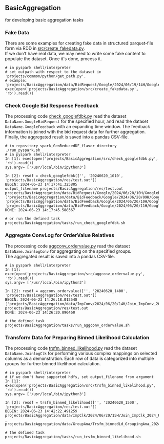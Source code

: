 ## BasicAggregation
for developing basic aggregation tasks

### Fake Data
There are some examples for creating fake data in structured parquet-file form via RDD in [src/create_fakedata.py](src/create_fakedata.py).  
If we don't have real data, we may need to write some fake content to populate the dataset. Once it's done, process it.

```
# in pyspark shell/interpreter
# set outpath with respect to the dataset in 'projects/common/python/get_path.py'.
# example: 'projects/BasicAggregation/data/BidRequest/Google/2024/06/19/14H/GoogleBidRequest_2024_06_19_14H10.parquet''
exec(open('projects/BasicAggregation/src/create_fakedata.py', 'rb').read())
```

### Check Google Bid Response Feedback
The processing code [check_googlefdbk.py](src/check_googlefdbk.py) read the dataset `DataName.GoogleBidRequest` for the specified hour, and read the dataset `DataName.GoogleFeedback` with an expanding time window. 
The feedback information is joined with the bid request data for further aggregation. Finally, the aggregated result is saved into a pandas CSV-file.

```
# in repository spark_GenReducedDF_flavor directory
./run_pyspark.sh
# in pyspark shell/interpreter
In [1]: exec(open('projects/BasicAggregation/src/check_googlefdbk.py', 'rb').read())
sys.argv= ['/usr/local/bin/ipython3']

In [2]: resdf = check_googlefdbk(['', '20240620_1010', 'projects/BasicAggregation/res/test.out'])
BEGIN: 2024-06-23 14:17:41.325805
output_filename projects/BasicAggregation/res/test.out
projects/BasicAggregation/data/BidRequest/Google/2024/06/20/10H/GoogleBidRequest_2024_06_20_10H*.parquet
['projects/BasicAggregation/data/BidFeedback/Google/2024/06/20/09H/GoogleFeedback_2024_06_20_09H*.parquet', 'projects/BasicAggregation/data/BidFeedback/Google/2024/06/20/10H/GoogleFeedback_2024_06_20_10H*.parquet', 'projects/BasicAggregation/data/BidFeedback/Google/2024/06/20/11H/GoogleFeedback_2024_06_20_11H*.parquet']
DONE: 2024-06-23 14:17:45.588367
```

```
# or run the defined task
projects/BasicAggregation/tasks/run_check_googlefdbk.sh
```

### Aggregate ConvLog for OrderValue Relatives
The processing code [aggconv_ordervalue.py](src/aggconv_ordervalue.py) read the dataset `DataName.JoinlogConv` for aggregating on the specified groups.  
The aggregated result is saved into a pandas CSV-file.

```
# in pyspark shell/interpreter
In [1]: exec(open('projects/BasicAggregation/src/aggconv_ordervalue.py', 'rb').read())
sys.argv= ['/usr/local/bin/ipython3']

In [2]: resdf = aggconv_ordervalue(['', '20240620_1400', 'projects/BasicAggregation/res/test.out'])
BEGIN: 2024-06-23 14:26:18.012548
['projects/BasicAggregation/data/ImpConv/2024/06/20/14H/Join_ImpConv_2024_06_20_14H.parquet']   projects/BasicAggregation/res/test.out
DONE: 2024-06-23 14:26:20.896460
```

```
# the defined task
projects/BasicAggregation/tasks/run_aggconv_ordervalue.sh
```

### Transform Data for Preparing Binned Likelihood Calculation
The processing code [trsfm_binned_likelihood.py](src/trsfm_binned_likelihood.py) read the dataset `DataName.JoinlogClk` for performing various complex mappings on selected columns as a demonstration. 
Each row of data is categorized into multiple groups for further binned likelihood calculation.

```
# in pyspark shell/interpreter
# if we don't have supported hdfs, set output_filename from argument
In [1]: exec(open('projects/BasicAggregation/src/trsfm_binned_likelihood.py', 'rb').read())
sys.argv= ['/usr/local/bin/ipython3']

In [2]: resdf = trsfm_binned_likelihood(['', '20240620_1500', 'projects/BasicAggregation/res/test.out'])
BEGIN: 2024-06-23 14:42:22.491259
projects/BasicAggregation/data/ImpClk/2024/06/20/15H/Join_ImpClk_2024_06_20_15H*.parquet _ projects/BasicAggregation/data/GroupAna/Trsfm_binnedLd_GroupingAna_2024062015utc.parquet
```

```
# the defined task
projects/BasicAggregation/tasks/run_trsfm_binned_likelihood.sh
```
